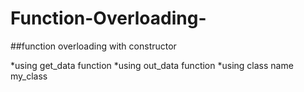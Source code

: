 # Function-Overloading-
##function overloading with constructor

*using get_data function 
*using out_data function 
*using class name my_class 
